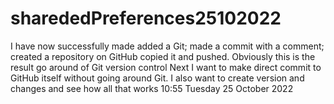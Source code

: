 # sharededPreferences25102022
I have now successfully made added a Git; made a commit with a comment; created a repository on GitHub copied it and pushed.
Obviously this is the result go around of Git version control
Next I want to make direct commit to GitHub itself without going around Git.
I also want to create version and changes and see how all that works
10:55 Tuesday 25 October 2022 
